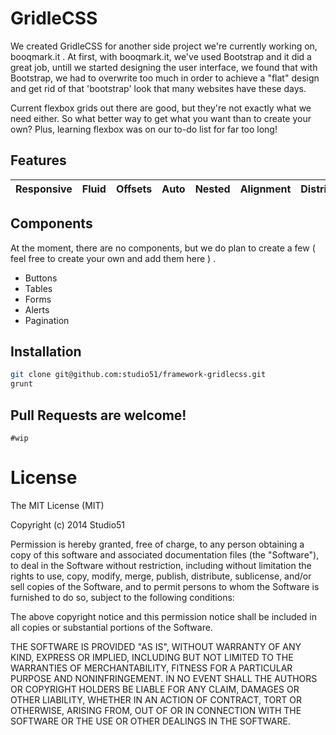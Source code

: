 # GridleCSS

We created GridleCSS for another side project we're currently working on,
booqmark.it . At first, with booqmark.it, we've used Bootstrap and it did a
great job, untill we started designing the user interface, we found that with
Bootstrap, we had to overwrite too much in order to achieve a "flat" design and
get rid of that 'bootstrap' look that many websites have these days.

Current flexbox grids out there are good, but they're not exactly what we need
either. So what better way to get what you want than to create your own? Plus,
learning flexbox was on our to-do list for far too long!

## Features

| Responsive  | Fluid | Offsets | Auto | Nested | Alignment | Distribution | Reversed | Reordering | Basic | Sized |
| ----------- | ----- | ------- | ---- | ------ | --------- | ------------ | -------- | ---------- | ----- | ----- |

## Components

At the moment, there are no components, but we do plan to create a few ( feel free to create your own and add them here ) .

* Buttons
* Tables
* Forms
* Alerts
* Pagination

## Installation

``` bash
git clone git@github.com:studio51/framework-gridlecss.git
grunt
```

## Pull Requests are welcome!

`#wip`

# License

The MIT License (MIT)

Copyright (c) 2014 Studio51

Permission is hereby granted, free of charge, to any person obtaining a copy
of this software and associated documentation files (the "Software"), to deal
in the Software without restriction, including without limitation the rights
to use, copy, modify, merge, publish, distribute, sublicense, and/or sell
copies of the Software, and to permit persons to whom the Software is
furnished to do so, subject to the following conditions:

The above copyright notice and this permission notice shall be included in all
copies or substantial portions of the Software.

THE SOFTWARE IS PROVIDED "AS IS", WITHOUT WARRANTY OF ANY KIND, EXPRESS OR
IMPLIED, INCLUDING BUT NOT LIMITED TO THE WARRANTIES OF MERCHANTABILITY,
FITNESS FOR A PARTICULAR PURPOSE AND NONINFRINGEMENT. IN NO EVENT SHALL THE
AUTHORS OR COPYRIGHT HOLDERS BE LIABLE FOR ANY CLAIM, DAMAGES OR OTHER
LIABILITY, WHETHER IN AN ACTION OF CONTRACT, TORT OR OTHERWISE, ARISING FROM,
OUT OF OR IN CONNECTION WITH THE SOFTWARE OR THE USE OR OTHER DEALINGS IN THE
SOFTWARE.
